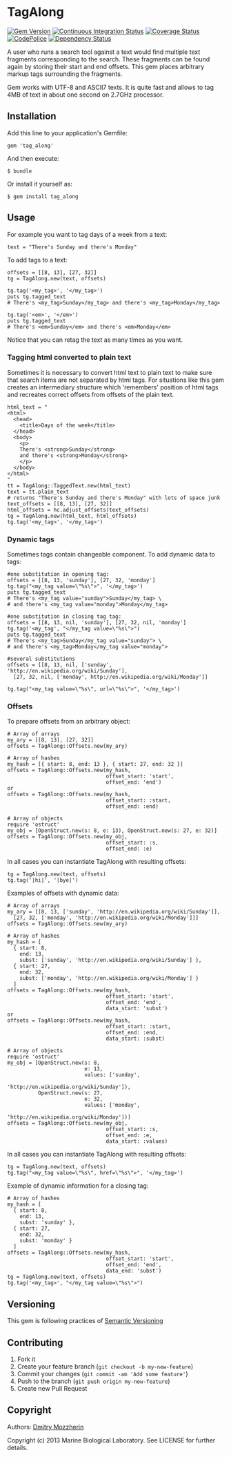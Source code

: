 TagAlong
========

[![Gem Version][1]][2]
[![Continuous Integration Status][3]][4]
[![Coverage Status][5]][6]
[![CodePolice][7]][8]
[![Dependency Status][9]][10]

A user who runs a search tool against a text would find 
multiple text fragments corresponding to the search.
These fragments can be found again by storing their 
start and end offsets. This gem places arbitrary
markup tags surrounding the fragments.

Gem works with UTF-8 and ASCII7 texts. It is quite fast and allows to tag
4MB of text in about one second on 2.7GHz processor.

Installation
------------

Add this line to your application's Gemfile:

    gem 'tag_along'

And then execute:

    $ bundle

Or install it yourself as:

    $ gem install tag_along

Usage
-----

For example you want to tag days of a week from a text:

    text = "There's Sunday and there's Monday"

To add tags to a text:

    offsets = [[8, 13], [27, 32]]
    tg = TagAlong.new(text, offsets)
    
    tg.tag('<my_tag>', '</my_tag>')
    puts tg.tagged_text
    # There's <my_tag>Sunday</my_tag> and there's <my_tag>Monday</my_tag>
    
    tg.tag('<em>', '</em>')
    puts tg.tagged_text
    # There's <em>Sunday</em> and there's <em>Monday</em>

Notice that you can retag the text as many times as you want.

### Tagging html converted to plain text

Sometimes it is necessary to convert html text to plain text to make sure that
search items are not separated by html tags. For situations like this gem
creates an intermediary structure which 'remembers' position of html tags and
recreates correct offsets from offsets of the plain text.

    html_text = "
    <html>
      <head>
        <title>Days of the week</title>
      </head>
      <body>
        <p>
        There's <strong>Sunday</strong>
        and there's <strong>Monday</strong>
        </p>
      </body>
    </html>
    "
    tt = TagAlong::TaggedText.new(html_text)
    text = tt.plain_text
    # returns "There's Sunday and there's Monday" with lots of space junk
    text_offsets = [[8, 13], [27, 32]]
    html_offsets = hc.adjust_offsets(text_offsets)
    tg = TagAlong.new(html_text, html_offsets)
    tg.tag('<my_tag>', '</my_tag>')

### Dynamic tags

Sometimes tags contain changeable component. To add dynamic data to tags:

    #one substitution in opening tag:
    offsets = [[8, 13, 'sunday'], [27, 32, 'monday']
    tg.tag("<my_tag value=\"%s\">", '</my_tag>')
    puts tg.tagged_text
    # There's <my_tag value="sunday">Sunday</my_tag> \
    # and there's <my_tag value="monday">Monday</my_tag>
    
    #one substitution in closing tag tag:
    offsets = [[8, 13, nil, 'sunday'], [27, 32, nil, 'monday']
    tg.tag('<my_tag', "</my_tag value=\"%s\">")
    puts tg.tagged_text
    # There's <my_tag>Sunday</my_tag value="sunday"> \
    # and there's <my_tag>Monday</my_tag value="monday">

    #several substitutions
    offsets = [[8, 13, nil, ['sunday', 'http://en.wikipedia.org/wiki/Sunday'],
      [27, 32, nil, ['monday', http://en.wikipedia.org/wiki/Monday']]

    tg.tag("<my_tag value=\"%s\", url=\"%s\">", '</my_tag>')


### Offsets
  
To prepare offsets from an arbitrary object:
    
    # Array of arrays
    my_ary = [[8, 13], [27, 32]]
    offsets = TagAlong::Offsets.new(my_ary)

    # Array of hashes
    my_hash = [{ start: 8, end: 13 }, { start: 27, end: 32 }]
    offsets = TagAlong::Offsets.new(my_hash,
                                    offset_start: 'start',
                                    offset_end: 'end')
    or
    offsets = TagAlong::Offsets.new(my_hash,
                                    offset_start: :start,
                                    offset_end: :end)

    # Array of objects
    require 'ostruct'
    my_obj = [OpenStruct.new(s: 8, e: 13), OpenStruct.new(s: 27, e: 32)]
    offsets = TagAlong::Offsets.new(my_obj,
                                    offset_start: :s,
                                    offset_end: :e)

In all cases you can instantiate TagAlong with resulting offsets:

    tg = TagAlong.new(text, offsets)
    tg.tag('|hi|', '|bye|')

Examples of offsets with dynamic data:

    # Array of arrays
    my_ary = [[8, 13, ['sunday', 'http://en.wikipedia.org/wiki/Sunday']], 
      [27, 32, ['monday', 'http://en.wikipedia.org/wiki/Monday']]]
    offsets = TagAlong::Offsets.new(my_ary)

    # Array of hashes
    my_hash = [
      { start: 8, 
        end: 13, 
        subst: ['sunday', 'http://en.wikipedia.org/wiki/Sunday'] }, 
      { start: 27, 
        end: 32,
        subst: ['monday', 'http://en.wikipedia.org/wiki/Monday'] }
      ]
    offsets = TagAlong::Offsets.new(my_hash,
                                    offset_start: 'start',
                                    offset_end: 'end',
                                    data_start: 'subst')
    or
    offsets = TagAlong::Offsets.new(my_hash,
                                    offset_start: :start,
                                    offset_end: :end,
                                    data_start: :subst)

    # Array of objects
    require 'ostruct'
    my_obj = [OpenStruct.new(s: 8, 
                             e: 13, 
                             values: ['sunday', 
                                      'http://en.wikipedia.org/wiki/Sunday']),
              OpenStruct.new(s: 27, 
                             e: 32, 
                             values: ['monday', 
                                      'http://en.wikipedia.org/wiki/Monday'])]
    offsets = TagAlong::Offsets.new(my_obj,
                                    offset_start: :s,
                                    offset_end: :e,
                                    data_start: :values)

In all cases you can instantiate TagAlong with resulting offsets:

    tg = TagAlong.new(text, offsets)
    tg.tag("<my_tag value=\"%s\", href=\"%s\">", '</my_tag>')

Example of dynamic information for a closing tag:

    # Array of hashes
    my_hash = [
      { start: 8, 
        end: 13, 
        subst: 'sunday' }, 
      { start: 27, 
        end: 32,
        subst: 'monday' }
      ]
    offsets = TagAlong::Offsets.new(my_hash,
                                    offset_start: 'start',
                                    offset_end: 'end',
                                    data_end: 'subst')
    tg = TagAlong.new(text, offsets)
    tg.tag('<my_tag>', "</my_tag value=\"%s\">")

Versioning
----------

This gem is following practices of [Semantic Versioning][11]

Contributing
------------

1. Fork it
2. Create your feature branch (`git checkout -b my-new-feature`)
3. Commit your changes (`git commit -am 'Add some feature'`)
4. Push to the branch (`git push origin my-new-feature`)
5. Create new Pull Request

Copyright
---------

Authors: [Dmitry Mozzherin][12] 

Copyright (c) 2013 Marine Biological Laboratory. See LICENSE for
further details.

[1]: https://badge.fury.io/rb/tag_along.png
[2]: http://badge.fury.io/rb/tag_along
[3]: https://secure.travis-ci.org/GlobalNamesArchitecture/tag_along.png
[4]: http://travis-ci.org/GlobalNamesArchitecture/tag_along
[5]: https://coveralls.io/repos/GlobalNamesArchitecture/tag_along/badge.png?branch=master
[6]: https://coveralls.io/r/GlobalNamesArchitecture/tag_along?branch=master
[7]: https://codeclimate.com/github/GlobalNamesArchitecture/tag_along.png
[8]: https://codeclimate.com/github/GlobalNamesArchitecture/tag_along
[9]: https://gemnasium.com/GlobalNamesArchitecture/tag_along.png
[10]: https://gemnasium.com/GlobalNamesArchitecture/tag_along
[11]: http://semver.org/
[12]: https://github.com/dimus
